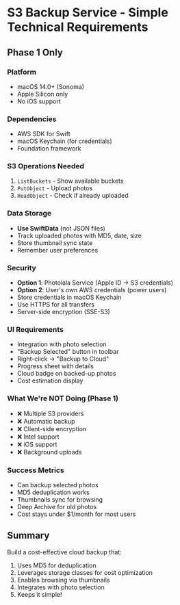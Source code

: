 # S3 Backup Service - Simple Technical Requirements

## Phase 1 Only

### Platform
- macOS 14.0+ (Sonoma)
- Apple Silicon only
- No iOS support

### Dependencies
- AWS SDK for Swift
- macOS Keychain (for credentials)
- Foundation framework

### S3 Operations Needed
1. `ListBuckets` - Show available buckets
2. `PutObject` - Upload photos
3. `HeadObject` - Check if already uploaded

### Data Storage
- **Use SwiftData** (not JSON files)
- Track uploaded photos with MD5, date, size
- Store thumbnail sync state
- Remember user preferences

### Security
- **Option 1**: Photolala Service (Apple ID → S3 credentials)
- **Option 2**: User's own AWS credentials (power users)
- Store credentials in macOS Keychain
- Use HTTPS for all transfers
- Server-side encryption (SSE-S3)

### UI Requirements
- Integration with photo selection
- "Backup Selected" button in toolbar
- Right-click → "Backup to Cloud"
- Progress sheet with details
- Cloud badge on backed-up photos
- Cost estimation display

### What We're NOT Doing (Phase 1)
- ❌ Multiple S3 providers
- ❌ Automatic backup
- ❌ Client-side encryption
- ❌ Intel support
- ❌ iOS support
- ❌ Background uploads

### Success Metrics
- Can backup selected photos
- MD5 deduplication works
- Thumbnails sync for browsing
- Deep Archive for old photos
- Cost stays under $1/month for most users

## Summary

Build a cost-effective cloud backup that:
1. Uses MD5 for deduplication
2. Leverages storage classes for cost optimization
3. Enables browsing via thumbnails
4. Integrates with photo selection
5. Keeps it simple!
